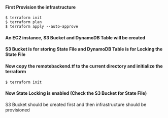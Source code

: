 #### First Provision the infrastructure 

```shell
$ terraform init
$ terraform plan
$ terraform apply --auto-approve
```
#### An EC2 instance, S3 Bucket and DynamoDB Table will be created

#### S3 Bucket is for storing State File and DynamoDB Table is for Locking the State File

#### Now copy the remotebackend.tf to the current directory and initialize the terraform

```shell
$ terraform init
```
#### Now State Locking is enabled (Check the S3 Bucket for State File)


S3 Bucket should be created first and then infrastructure should be provisioned
